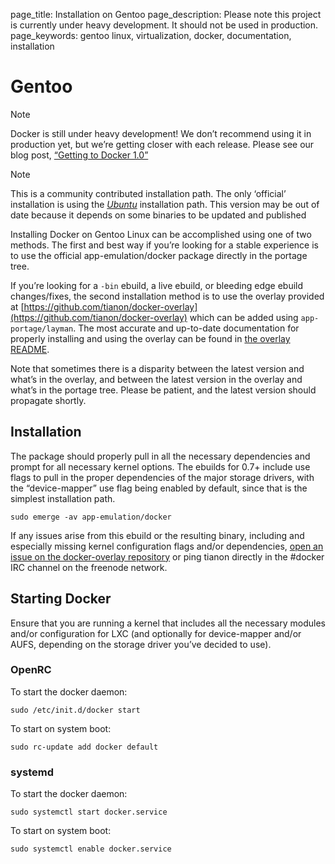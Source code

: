 page_title: Installation on Gentoo
page_description: Please note this project is currently under heavy development. It should not be used in production.
page_keywords: gentoo linux, virtualization, docker, documentation, installation

# Gentoo

Note

Docker is still under heavy development! We don’t recommend using it in
production yet, but we’re getting closer with each release. Please see
our blog post, [“Getting to Docker
1.0”](http://blog.docker.io/2013/08/getting-to-docker-1-0/)

Note

This is a community contributed installation path. The only ‘official’
installation is using the [*Ubuntu*](../ubuntulinux/#ubuntu-linux)
installation path. This version may be out of date because it depends on
some binaries to be updated and published

Installing Docker on Gentoo Linux can be accomplished using one of two
methods. The first and best way if you’re looking for a stable
experience is to use the official app-emulation/docker package directly
in the portage tree.

If you’re looking for a `-bin` ebuild, a live
ebuild, or bleeding edge ebuild changes/fixes, the second installation
method is to use the overlay provided at
[https://github.com/tianon/docker-overlay](https://github.com/tianon/docker-overlay)
which can be added using `app-portage/layman`. The
most accurate and up-to-date documentation for properly installing and
using the overlay can be found in [the overlay
README](https://github.com/tianon/docker-overlay/blob/master/README.md#using-this-overlay).

Note that sometimes there is a disparity between the latest version and
what’s in the overlay, and between the latest version in the overlay and
what’s in the portage tree. Please be patient, and the latest version
should propagate shortly.

## Installation

The package should properly pull in all the necessary dependencies and
prompt for all necessary kernel options. The ebuilds for 0.7+ include
use flags to pull in the proper dependencies of the major storage
drivers, with the “device-mapper” use flag being enabled by default,
since that is the simplest installation path.

    sudo emerge -av app-emulation/docker

If any issues arise from this ebuild or the resulting binary, including
and especially missing kernel configuration flags and/or dependencies,
[open an issue on the docker-overlay
repository](https://github.com/tianon/docker-overlay/issues) or ping
tianon directly in the \#docker IRC channel on the freenode network.

## Starting Docker

Ensure that you are running a kernel that includes all the necessary
modules and/or configuration for LXC (and optionally for device-mapper
and/or AUFS, depending on the storage driver you’ve decided to use).

### OpenRC

To start the docker daemon:

    sudo /etc/init.d/docker start

To start on system boot:

    sudo rc-update add docker default

### systemd

To start the docker daemon:

    sudo systemctl start docker.service

To start on system boot:

    sudo systemctl enable docker.service
